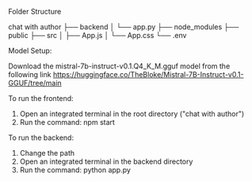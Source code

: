 Folder Structure

chat with author
    ├── backend
    │   └── app.py
    ├── node_modules
    ├── public
    ├── src
    │   ├── App.js
    │   └── App.css
    └── .env


Model Setup:

Download the mistral-7b-instruct-v0.1.Q4_K_M.gguf model from the following link
https://huggingface.co/TheBloke/Mistral-7B-Instruct-v0.1-GGUF/tree/main



To run the frontend:

1. Open an integrated terminal in the root directory ("chat with author")
2. Run the command:
    npm start



To run the backend:
1. Change the path 
2. Open an integrated terminal in the backend directory
3. Run the command:
    python app.py
